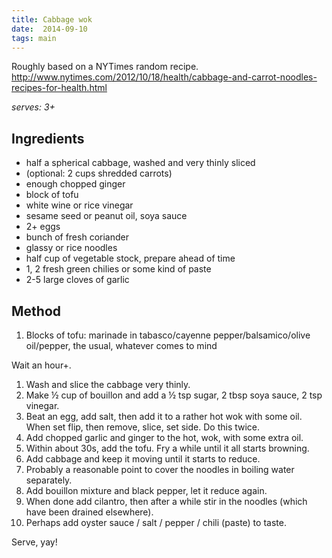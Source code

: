 ```yaml
---
title: Cabbage wok
date:  2014-09-10
tags: main
---
```


Roughly based on a NYTimes random recipe.
<http://www.nytimes.com/2012/10/18/health/cabbage-and-carrot-noodles-recipes-for-health.html>

*serves: 3+*

Ingredients
-----------

-   half a spherical cabbage, washed and very thinly sliced
-   (optional: 2 cups shredded carrots)
-   enough chopped ginger
-   block of tofu
-   white wine or rice vinegar
-   sesame seed or peanut oil, soya sauce
-   2+ eggs
-   bunch of fresh coriander
-   glassy or rice noodles
-   half cup of vegetable stock, prepare ahead of time
-   1, 2 fresh green chilies or some kind of paste
-   2-5 large cloves of garlic

Method
------

1.  Blocks of tofu: marinade in tabasco/cayenne pepper/balsamico/olive
    oil/pepper, the usual, whatever comes to mind

Wait an hour+.

1.  Wash and slice the cabbage very thinly.
2.  Make ½ cup of bouillon and add a ½ tsp sugar, 2 tbsp soya sauce, 2
    tsp vinegar.
3.  Beat an egg, add salt, then add it to a rather hot wok with some
    oil. When set flip, then remove, slice, set side. Do this twice.
4.  Add chopped garlic and ginger to the hot, wok, with some extra oil.
5.  Within about 30s, add the tofu. Fry a while until it all starts
    browning.
6.  Add cabbage and keep it moving until it starts to reduce.
7.  Probably a reasonable point to cover the noodles in boiling water
    separately.
8.  Add bouillon mixture and black pepper, let it reduce again.
9.  When done add cilantro, then after a while stir in the noodles
    (which have been drained elsewhere).
10. Perhaps add oyster sauce / salt / pepper / chili (paste) to taste.

Serve, yay!


